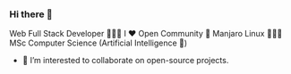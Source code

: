 ### Hi there 👋

Web Full Stack Developer 🙈🙉🙊
I ♥️ Open Community 🎯 Manjaro Linux 🎉🐍🥳
MSc Computer Science (Artificial Intelligence 🦾)

- 👯 I’m interested to collaborate on open-source projects.
